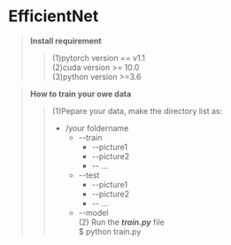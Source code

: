 # EfficientNet
>**Install requirement**  
>>(1)pytorch version == v1.1  
>>(2)cuda version >= 10.0  
>>(3)python version >=3.6  

>**How to train your owe data**   
>>(1)Pepare your data, make the directory list as:
>>   * /your foldername  
>>       * --train  
>>         * --picture1  
>>         * --picture2  
>>         * -- ...  
>>       * --test  
>>         * --picture1  
>>         * --picture2  
>>         * -- ...  
>>      * --model  
>>(2) Run the ***train.py*** file  
>>     $ python train.py

